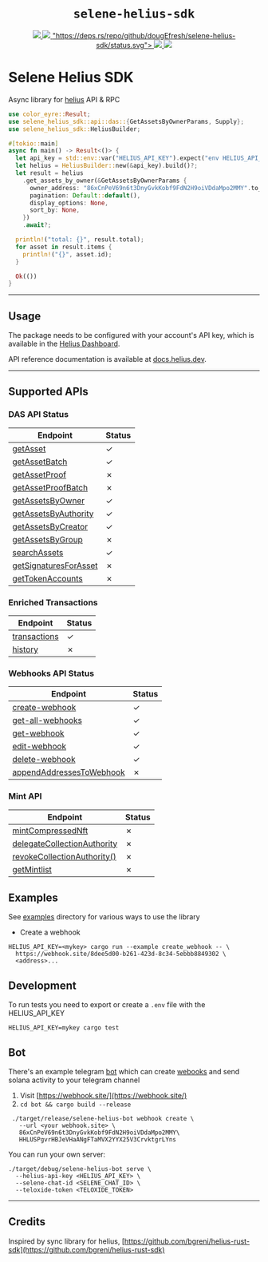 
<div align="center">
  <h1><code>selene-helius-sdk</code></h1>
  <a href="https://docs.rs/selene-helius-sdk/">
    <img src="https://docs.rs/selene-helius-sdk/badge.svg">
  </a>
  <a href="https://github.com/dougEfresh/selene-helius-sdk/actions">
    <img src="https://github.com/dougEfresh/selene-helius-sdk/workflows/Continuous%20integration/badge.svg">
  </a>
  <a href="https://deps.rs/repo/github/dougEfresh/selene-helius-sdk">
    <img>"https://deps.rs/repo/github/dougEfresh/selene-helius-sdk/status.svg">
  </a>
  <a href="https://codecov.io/gh/dougEfresh/selene-helius-sdk" > 
   <img src="https://codecov.io/gh/dougEfresh/selene-helius-sdk/graph/badge.svg?token=OI06VXUKKJ"/> 
 </a>  
  <a href="https://crates.io/crates/selene-helius-sdk">
    <img src="https://img.shields.io/crates/v/selene-helius-sdk.svg">
  </a>
</div>

# Selene Helius SDK

Async library for [helius](https://docs.helius.dev/) API & RPC

```rust
use color_eyre::Result;
use selene_helius_sdk::api::das::{GetAssetsByOwnerParams, Supply};
use selene_helius_sdk::HeliusBuilder;

#[tokio::main]
async fn main() -> Result<()> {
  let api_key = std::env::var("HELIUS_API_KEY").expect("env HELIUS_API_KEY is not defined!");
  let helius = HeliusBuilder::new(&api_key).build()?;
  let result = helius
    .get_assets_by_owner(&GetAssetsByOwnerParams {
      owner_address: "86xCnPeV69n6t3DnyGvkKobf9FdN2H9oiVDdaMpo2MMY".to_string(),
      pagination: Default::default(),
      display_options: None,
      sort_by: None,
    })
    .await?;

  println!("total: {}", result.total);
  for asset in result.items {
    println!("{}", asset.id);
  }

  Ok(())
}
```

---

## Usage

The package needs to be configured with your account's API key, which is available in the [Helius Dashboard](https://dev.helius.xyz/dashboard/app). 

API reference documentation is available at [docs.helius.dev](https://docs.helius.dev).

---

## Supported APIs

### DAS API Status

| Endpoint                                                                                                                         | Status  |
|----------------------------------------------------------------------------------------------------------------------------------|---------|
| [getAsset](https://docs.helius.dev/compression-and-das-api/digital-asset-standard-das-api/get-asset)                             | &check; |
| [getAssetBatch](https://docs.helius.dev/compression-and-das-api/digital-asset-standard-das-api/get-asset)                        | &check; |
| [getAssetProof](https://docs.helius.dev/compression-and-das-api/digital-asset-standard-das-api/get-asset-proof)                  | &cross; |
| [getAssetProofBatch](https://docs.helius.dev/compression-and-das-api/digital-asset-standard-das-api/get-asset-proof)             | &cross; |
| [getAssetsByOwner](https://docs.helius.dev/compression-and-das-api/digital-asset-standard-das-api/get-assets-by-owner)           | &check; |
| [getAssetsByAuthority](https://docs.helius.dev/compression-and-das-api/digital-asset-standard-das-api/get-assets-by-authority)   | &check; |
| [getAssetsByCreator](https://docs.helius.dev/compression-and-das-api/digital-asset-standard-das-api/get-assets-by-creator)       | &check; |
| [getAssetsByGroup](https://docs.helius.dev/compression-and-das-api/digital-asset-standard-das-api/get-assets-by-group)           | &cross; |
| [searchAssets](https://docs.helius.dev/compression-and-das-api/digital-asset-standard-das-api/search-assets)                     | &check; |
| [getSignaturesForAsset](https://docs.helius.dev/compression-and-das-api/digital-asset-standard-das-api/get-signatures-for-asset) | &cross; |
| [getTokenAccounts]()                                                                                                             | &cross; |

### Enriched Transactions 

| Endpoint                                                                                            | Status  |
|-----------------------------------------------------------------------------------------------------|---------|
| [transactions](https://docs.helius.dev/solana-apis/enhanced-transactions-api/parse-transaction-s)   | &check; |
| [history](https://docs.helius.dev/solana-apis/enhanced-transactions-api/parsed-transaction-history) | &cross; |

### Webhooks API Status
| Endpoint                                                                                           | Status  |
|----------------------------------------------------------------------------------------------------|---------|
| [create-webhook](https://docs.helius.dev/webhooks-and-websockets/api-reference/create-webhook)     | &check; |
| [get-all-webhooks](https://docs.helius.dev/webhooks-and-websockets/api-reference/get-all-webhooks) | &check; | 
| [get-webhook](https://docs.helius.dev/webhooks-and-websockets/api-reference/get-webhook)           | &check; | 
| [edit-webhook](https://docs.helius.dev/webhooks-and-websockets/api-reference/edit-webhook)         | &check; | 
| [delete-webhook](https://docs.helius.dev/webhooks-and-websockets/api-reference/delete-webhook)     | &check; |
| [appendAddressesToWebhook](https://docs.helius.dev/webhooks-and-websockets)                        | &cross; |


### Mint API

| Endpoint                                                                                          | Status  |
|---------------------------------------------------------------------------------------------------|---------|
| [mintCompressedNft](https://docs.helius.dev/webhooks-and-websockets/api-reference/create-webhook) | &cross; |
| [delegateCollectionAuthority](https://docs.helius.dev/compression-and-das-api/mint-api)           | &cross; |
| [revokeCollectionAuthority()](https://docs.helius.dev/compression-and-das-api/mint-api)           | &cross; |
| [getMintlist](https://docs.helius.dev/compression-and-das-api/mint-api)                           | &cross; |  


## Examples

See [examples](./examples) directory for various ways to use the library

* Create a webhook

```shell
HELIUS_API_KEY=<mykey> cargo run --example create_webhook -- \
  https://webhook.site/8dee5d00-b261-423d-8c34-5ebbb8849302 \
  <address>...
```

## Development 

To run tests you need to export or create a `.env` file with the HELIUS_API_KEY

```shell
HELIUS_API_KEY=mykey cargo test

```

## Bot 

There's an example telegram [bot](./bot/) which can create [webooks](https://docs.helius.dev/webhooks-and-websockets/api-reference/create-webhook) and send solana activity to your telegram channel

1. Visit [https://webhook.site/](https://webhook.site/) 
2. `cd bot && cargo build --release`
```shell
 ./target/release/selene-helius-bot webhook create \
   --url <your webhook.site> \
   86xCnPeV69n6t3DnyGvkKobf9FdN2H9oiVDdaMpo2MMY\
   HHLUSPgvrHBJeVHaANgFTaMVX2YYX25V3CrvktgrLYns 
```

You can run your own server:

```shell
./target/debug/selene-helius-bot serve \
  --helius-api-key <HELIUS_API_KEY> \
  --selene-chat-id <SELENE_CHAT_ID> \
  --teloxide-token <TELOXIDE_TOKEN>
```

---

## Credits

Inspired by sync library for helius, [https://github.com/bgreni/helius-rust-sdk](https://github.com/bgreni/helius-rust-sdk)
